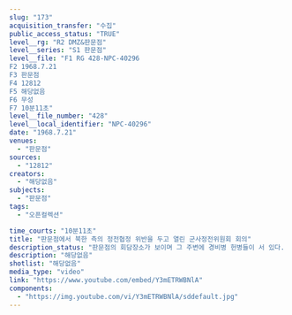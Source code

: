 ```yaml
---
slug: "173"
acquisition_transfer: "수집"
public_access_status: "TRUE"
level__rg: "R2 DMZ&판문점"
level__series: "S1 판문점"
level__file: "F1 RG 428-NPC-40296
F2 1968.7.21
F3 판문점 
F4 12812
F5 해당없음 
F6 무성 
F7 10분11초"
level__file_number: "428"
level__local_identifier: "NPC-40296"
date: "1968.7.21"
venues: 
  - "판문점"
sources: 
  - "12812"
creators: 
  - "해당없음"
subjects: 
  - "판문점"
tags: 
  - "오픈컬렉션"

time_courts: "10분11초"
title: "판문점에서 북한 측의 정전협정 위반을 두고 열린 군사정전위원회 회의"
description_status: "판문점의 회담장소가 보이며 그 주변에 경비병 헌병들이 서 있다. 회담장에서 창문을 통해 보는 경비병과 회장장 안에 있는 북한군 모습 등이다. 이 영상은 군사정전위원회가 열린 판문점이다."
description: "해당없음"
shotlist: "해당없음"
media_type: "video"
link: "https://www.youtube.com/embed/Y3mETRWBNlA"
components: 
  - "https://img.youtube.com/vi/Y3mETRWBNlA/sddefault.jpg"
---
```

